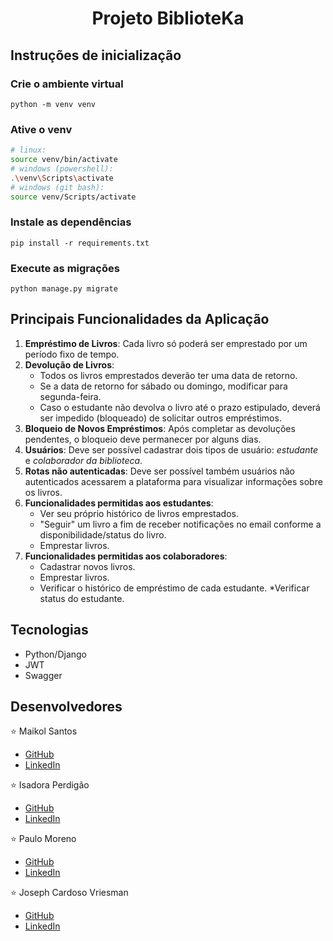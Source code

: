 # <h1 align="center"> Projeto BiblioteKa </h1>

## Instruções de inicialização

### Crie o ambiente virtual
```
python -m venv venv
```
### Ative o venv
```bash
# linux:
source venv/bin/activate
# windows (powershell):
.\venv\Scripts\activate
# windows (git bash):
source venv/Scripts/activate
```

### Instale as dependências
```
pip install -r requirements.txt
```
### Execute as migrações
```
python manage.py migrate
```

## Principais Funcionalidades da Aplicação

1. **Empréstimo de Livros**: Cada livro só poderá ser emprestado por um período fixo de tempo.
2. **Devolução de Livros**: 
    * Todos os livros emprestados deverão ter uma data de retorno.
    * Se a data de retorno for sábado ou domingo, modificar para segunda-feira.
    * Caso o estudante não devolva o livro até o prazo estipulado, deverá ser impedido (bloqueado) de solicitar outros empréstimos.
3. **Bloqueio de Novos Empréstimos**: Após completar as devoluções pendentes, o bloqueio deve permanecer por alguns dias.
4. **Usuários**: Deve ser possível cadastrar dois tipos de usuário: *estudante* e *colaborador da biblioteca*. 
5. **Rotas não autenticadas**: Deve ser possível também usuários não autenticados acessarem a plataforma para visualizar informações sobre os livros.
6. **Funcionalidades permitidas aos estudantes**: 
    * Ver seu próprio histórico de livros emprestados.
    * "Seguir" um livro a fim de receber notificações no email conforme a disponibilidade/status do livro.
    * Emprestar livros.
7. **Funcionalidades permitidas aos colaboradores**: 
    * Cadastrar novos livros.
    * Emprestar livros.
    * Verificar o histórico de empréstimo de cada estudante.
    *Verificar status do estudante.

## Tecnologias
* Python/Django
* JWT
* Swagger

## Desenvolvedores
⭐ Maikol Santos 
 * [GitHub](https://github.com/MaikolSantos)
 * [LinkedIn](https://www.linkedin.com/in/maikol-lourencon/)

⭐ Isadora Perdigão 
 * [GitHub](https://github.com/IsadoraPerdigao)
 * [LinkedIn](https://www.linkedin.com/in/doris-perdigao/)

⭐ Paulo Moreno 
 * [GitHub](https://github.com/PauloMorenoD)
 * [LinkedIn](https://www.linkedin.com/in/paulo-moreno-dev-front-end/)

⭐ Joseph Cardoso Vriesman
 * [GitHub](https://github.com/Joseph18CV)
 * [LinkedIn](https://www.linkedin.com/in/joseph-cardoso-vriesman-711103246/)